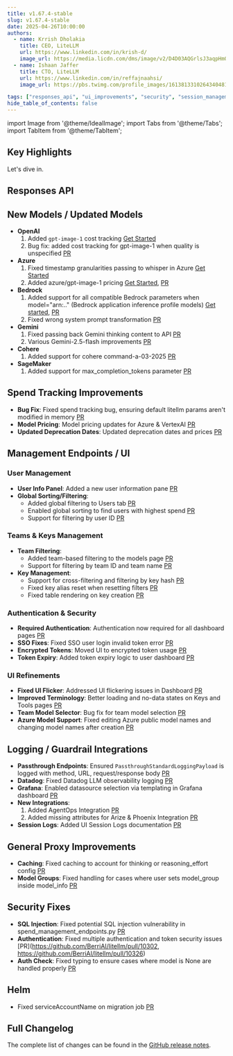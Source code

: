 ```yaml
---
title: v1.67.4-stable
slug: v1.67.4-stable
date: 2025-04-26T10:00:00
authors:
  - name: Krrish Dholakia
    title: CEO, LiteLLM
    url: https://www.linkedin.com/in/krish-d/
    image_url: https://media.licdn.com/dms/image/v2/D4D03AQGrlsJ3aqpHmQ/profile-displayphoto-shrink_400_400/B4DZSAzgP7HYAg-/0/1737327772964?e=1749686400&v=beta&t=Hkl3U8Ps0VtvNxX0BNNq24b4dtX5wQaPFp6oiKCIHD8
  - name: Ishaan Jaffer
    title: CTO, LiteLLM
    url: https://www.linkedin.com/in/reffajnaahsi/
    image_url: https://pbs.twimg.com/profile_images/1613813310264340481/lz54oEiB_400x400.jpg

tags: ["responses_api", "ui_improvements", "security", "session_management"]
hide_table_of_contents: false
---
```

import Image from '@theme/IdealImage';
import Tabs from '@theme/Tabs';
import TabItem from '@theme/TabItem';

## Key Highlights


Let's dive in.

## Responses API


## New Models / Updated Models

- **OpenAI**
    1. Added `gpt-image-1` cost tracking [Get Started](https://docs.litellm.ai/docs/image_generation)
    2. Bug fix: added cost tracking for gpt-image-1 when quality is unspecified [PR](https://github.com/BerriAI/litellm/pull/10247)
- **Azure**
    1. Fixed timestamp granularities passing to whisper in Azure [Get Started](https://docs.litellm.ai/docs/audio_transcription)
    2. Added azure/gpt-image-1 pricing [Get Started](https://docs.litellm.ai/docs/image_generation), [PR](https://github.com/BerriAI/litellm/pull/10327)
- **Bedrock**
    1. Added support for all compatible Bedrock parameters when model="arn:.." (Bedrock application inference profile models) [Get started](https://docs.litellm.ai/docs/providers/bedrock#bedrock-application-inference-profile), [PR](https://github.com/BerriAI/litellm/pull/10256)
    2. Fixed wrong system prompt transformation [PR](https://github.com/BerriAI/litellm/pull/10120)
- **Gemini**
    1. Fixed passing back Gemini thinking content to API [PR](https://github.com/BerriAI/litellm/pull/10173)
    2. Various Gemini-2.5-flash improvements [PR](https://github.com/BerriAI/litellm/pull/10198)
- **Cohere**
    1. Added support for cohere command-a-03-2025 [PR](https://github.com/BerriAI/litellm/pull/10295)
- **SageMaker**
    1. Added support for max_completion_tokens parameter [PR](https://github.com/BerriAI/litellm/pull/10300)


## Spend Tracking Improvements

- **Bug Fix**: Fixed spend tracking bug, ensuring default litellm params aren't modified in memory [PR](https://github.com/BerriAI/litellm/pull/10167)
- **Model Pricing**: Model pricing updates for Azure & VertexAI [PR](https://github.com/BerriAI/litellm/pull/10178)
- **Updated Deprecation Dates**: Updated deprecation dates and prices [PR](https://github.com/BerriAI/litellm/pull/10308)

## Management Endpoints / UI

### User Management
- **User Info Panel**: Added a new user information pane [PR](https://github.com/BerriAI/litellm/pull/10213)
- **Global Sorting/Filtering**: 
  - Added global filtering to Users tab [PR](https://github.com/BerriAI/litellm/pull/10195)
  - Enabled global sorting to find users with highest spend [PR](https://github.com/BerriAI/litellm/pull/10211)
  - Support for filtering by user ID [PR](https://github.com/BerriAI/litellm/pull/10322)

### Teams & Keys Management
- **Team Filtering**: 
  - Added team-based filtering to the models page [PR](https://github.com/BerriAI/litellm/pull/10325)
  - Support for filtering by team ID and team name [PR](https://github.com/BerriAI/litellm/pull/10324)
- **Key Management**: 
  - Support for cross-filtering and filtering by key hash [PR](https://github.com/BerriAI/litellm/pull/10322)
  - Fixed key alias reset when resetting filters [PR](https://github.com/BerriAI/litellm/pull/10099)
  - Fixed table rendering on key creation [PR](https://github.com/BerriAI/litellm/pull/10224)

### Authentication & Security
- **Required Authentication**: Authentication now required for all dashboard pages [PR](https://github.com/BerriAI/litellm/pull/10229)
- **SSO Fixes**: Fixed SSO user login invalid token error [PR](https://github.com/BerriAI/litellm/pull/10298)
- **Encrypted Tokens**: Moved UI to encrypted token usage [PR](https://github.com/BerriAI/litellm/pull/10302)
- **Token Expiry**: Added token expiry logic to user dashboard [PR](https://github.com/BerriAI/litellm/pull/10250)

### UI Refinements
- **Fixed UI Flicker**: Addressed UI flickering issues in Dashboard [PR](https://github.com/BerriAI/litellm/pull/10261)
- **Improved Terminology**: Better loading and no-data states on Keys and Tools pages [PR](https://github.com/BerriAI/litellm/pull/10253)
- **Team Model Selector**: Bug fix for team model selection [PR](https://github.com/BerriAI/litellm/pull/10171)
- **Azure Model Support**: Fixed editing Azure public model names and changing model names after creation [PR](https://github.com/BerriAI/litellm/pull/10249)


## Logging / Guardrail Integrations

- **Passthrough Endpoints**: Ensured `PassthroughStandardLoggingPayload` is logged with method, URL, request/response body [PR](https://github.com/BerriAI/litellm/pull/10194)
- **Datadog**: Fixed Datadog LLM observability logging [PR](https://github.com/BerriAI/litellm/pull/10206)
- **Grafana**: Enabled datasource selection via templating in Grafana dashboard [PR](https://github.com/BerriAI/litellm/pull/10257)
- **New Integrations**:
    1. Added AgentOps Integration [PR](https://github.com/BerriAI/litellm/pull/9685)
    2. Added missing attributes for Arize & Phoenix Integration [PR](https://github.com/BerriAI/litellm/pull/10215)
- **Session Logs**: Added UI Session Logs documentation [PR](https://github.com/BerriAI/litellm/pull/10334)

## General Proxy Improvements

- **Caching**: Fixed caching to account for thinking or reasoning_effort config [PR](https://github.com/BerriAI/litellm/pull/10140)
- **Model Groups**: Fixed handling for cases where user sets model_group inside model_info [PR](https://github.com/BerriAI/litellm/pull/10191)


## Security Fixes

- **SQL Injection**: Fixed potential SQL injection vulnerability in spend_management_endpoints.py [PR](https://github.com/BerriAI/litellm/pull/9878)
- **Authentication**: Fixed multiple authentication and token security issues [PR](https://github.com/BerriAI/litellm/pull/10302, https://github.com/BerriAI/litellm/pull/10326)
- **Auth Check**: Fixed typing to ensure cases where model is None are handled properly [PR](https://github.com/BerriAI/litellm/pull/10170)

## Helm

- Fixed serviceAccountName on migration job [PR](https://github.com/BerriAI/litellm/pull/10258)

## Full Changelog

The complete list of changes can be found in the [GitHub release notes](https://github.com/BerriAI/litellm/compare/v1.67.0-stable...v1.67.4-stable).